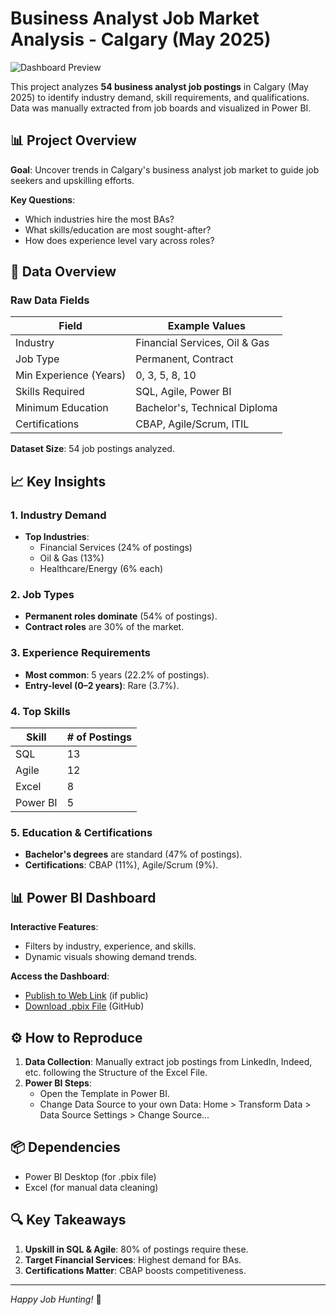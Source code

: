 # Business Analyst Job Market Analysis - Calgary (May 2025)

![Dashboard Preview](https://github.com/GYahia/Power-BI/Dashboard_Screenshot.png)

This project analyzes **54 business analyst job postings** in Calgary (May 2025) to identify industry demand, skill requirements, and qualifications. Data was manually extracted from job boards and visualized in Power BI.

## 📊 Project Overview

**Goal**: Uncover trends in Calgary's business analyst job market to guide job seekers and upskilling efforts.

**Key Questions**:
- Which industries hire the most BAs?
- What skills/education are most sought-after?
- How does experience level vary across roles?

## 📁 Data Overview

### Raw Data Fields

| Field               | Example Values                     |
|---------------------|-----------------------------------|
| Industry            | Financial Services, Oil & Gas     |
| Job Type            | Permanent, Contract               |
| Min Experience (Years) | 0, 3, 5, 8, 10                 |
| Skills Required     | SQL, Agile, Power BI              |
| Minimum Education   | Bachelor's, Technical Diploma     |
| Certifications      | CBAP, Agile/Scrum, ITIL           |

**Dataset Size**: 54 job postings analyzed.


## 📈 Key Insights

### 1. Industry Demand
- **Top Industries**:
  - Financial Services (24% of postings)
  - Oil & Gas (13%)
  - Healthcare/Energy (6% each)

### 2. Job Types
- **Permanent roles dominate** (54% of postings).
- **Contract roles** are 30% of the market.

### 3. Experience Requirements
- **Most common**: 5 years (22.2% of postings).
- **Entry-level (0–2 years)**: Rare (3.7%).

### 4. Top Skills

| Skill          | # of Postings |
|----------------|--------------|
| SQL            | 13           |
| Agile          | 12           |
| Excel          | 8            |
| Power BI       | 5            |

### 5. Education & Certifications
- **Bachelor's degrees** are standard (47% of postings).
- **Certifications**: CBAP (11%), Agile/Scrum (9%).

## 📊 Power BI Dashboard

**Interactive Features**:
- Filters by industry, experience, and skills.
- Dynamic visuals showing demand trends.

**Access the Dashboard**:
- [Publish to Web Link](#) (if public)
- [Download .pbix File](#) (GitHub)

## ⚙️ How to Reproduce

1. **Data Collection**: Manually extract job postings from LinkedIn, Indeed, etc. following the Structure of the Excel File.
2. **Power BI Steps**:
   - Open the Template in Power BI.
   - Change Data Source to your own Data: Home > Transform Data > Data Source Settings > Change Source...

## 📦 Dependencies
- Power BI Desktop (for .pbix file)
- Excel (for manual data cleaning)

## 🔍 Key Takeaways
1. **Upskill in SQL & Agile**: 80% of postings require these.
2. **Target Financial Services**: Highest demand for BAs.
3. **Certifications Matter**: CBAP boosts competitiveness.

---


*Happy Job Hunting!* 🚀
